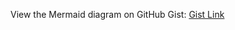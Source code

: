 
View the Mermaid diagram on GitHub Gist: [Gist Link](https://gist.github.com/Ludis-ET/c6b94d0c0ffd5792c31d4775265a9ff6)
